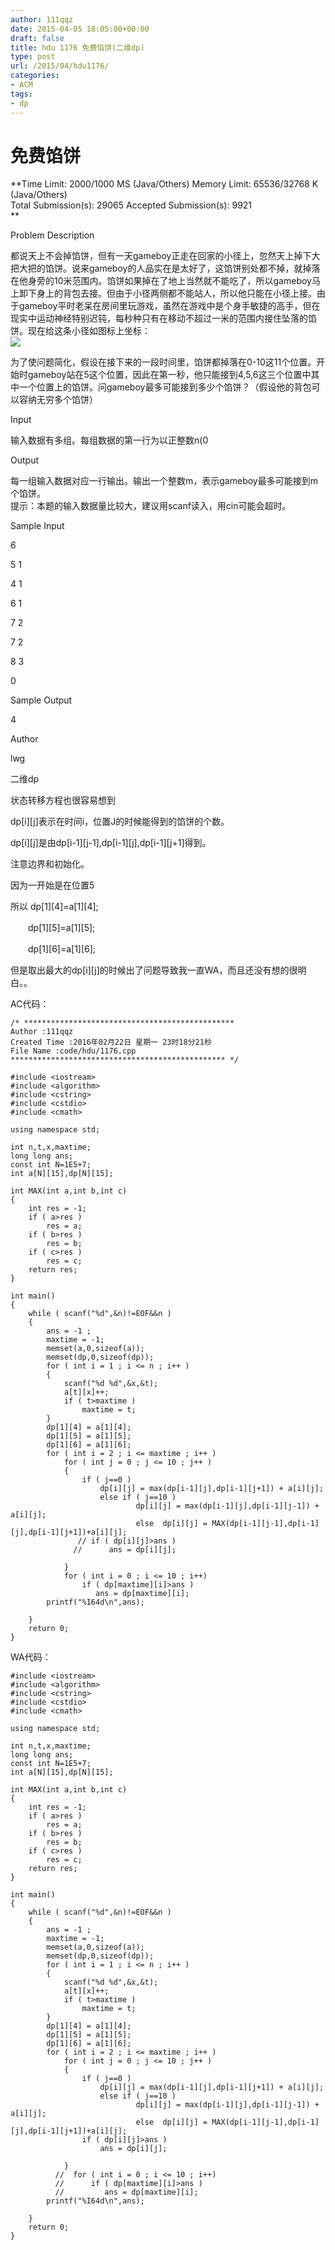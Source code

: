 ```yaml
---
author: 111qqz
date: 2015-04-05 18:05:00+00:00
draft: false
title: hdu 1176 免费馅饼(二维dp)
type: post
url: /2015/04/hdu1176/
categories:
- ACM
tags:
- dp
---
```


# 免费馅饼




**Time Limit: 2000/1000 MS (Java/Others) Memory Limit: 65536/32768 K (Java/Others)  
Total Submission(s): 29065 Accepted Submission(s): 9921  
**  
  





Problem Description




都说天上不会掉馅饼，但有一天gameboy正走在回家的小径上，忽然天上掉下大把大把的馅饼。说来gameboy的人品实在是太好了，这馅饼别处都不掉，就掉落在他身旁的10米范围内。馅饼如果掉在了地上当然就不能吃了，所以gameboy马上卸下身上的背包去接。但由于小径两侧都不能站人，所以他只能在小径上接。由于gameboy平时老呆在房间里玩游戏，虽然在游戏中是个身手敏捷的高手，但在现实中运动神经特别迟钝，每秒种只有在移动不超过一米的范围内接住坠落的馅饼。现在给这条小径如图标上坐标：  
![](https://111qqz.com/wp-content/uploads/2015/11/1176_1.jpg)
  
为了使问题简化，假设在接下来的一段时间里，馅饼都掉落在0-10这11个位置。开始时gameboy站在5这个位置，因此在第一秒，他只能接到4,5,6这三个位置中其中一个位置上的馅饼。问gameboy最多可能接到多少个馅饼？（假设他的背包可以容纳无穷多个馅饼）










Input




输入数据有多组。每组数据的第一行为以正整数n(0








Output




每一组输入数据对应一行输出。输出一个整数m，表示gameboy最多可能接到m个馅饼。  
提示：本题的输入数据量比较大，建议用scanf读入，用cin可能会超时。  
  











Sample Input







6




5 1





4 1




6 1





7 2





7 2





8 3





0














Sample Output







4














Author




lwg










二维dp




状态转移方程也很容易想到




dp[i][j]表示在时间i，位置J的时候能得到的馅饼的个数。




dp[i][j]是由dp[i-1][j-1],dp[i-1][j],dp[i-1][j+1]得到。




注意边界和初始化。




因为一开始是在位置5




所以 dp[1][4]=a[1][4];




　　dp[1][5]=a[1][5];




　　dp[1][6]=a[1][6];







但是取出最大的dp[i][j]的时候出了问题导致我一直WA，而且还没有想的很明白。。







AC代码：





 

    
    /* ***********************************************
    Author :111qqz
    Created Time :2016年02月22日 星期一 23时18分21秒
    File Name :code/hdu/1176.cpp
    ************************************************ */
    
    #include <iostream>
    #include <algorithm>
    #include <cstring>
    #include <cstdio>
    #include <cmath>
    
    using namespace std;
    
    int n,t,x,maxtime;
    long long ans;
    const int N=1E5+7;
    int a[N][15],dp[N][15];
    
    int MAX(int a,int b,int c)
    {
        int res = -1;
        if ( a>res )
            res = a;
        if ( b>res )
            res = b;
        if ( c>res )
            res = c;
        return res;
    }
    
    int main()
    {
        while ( scanf("%d",&n)!=EOF&&n )
        {
            ans = -1 ;
            maxtime = -1;
            memset(a,0,sizeof(a));
            memset(dp,0,sizeof(dp));
            for ( int i = 1 ; i <= n ; i++ )
            {
                scanf("%d %d",&x,&t);
                a[t][x]++;
                if ( t>maxtime )
                    maxtime = t;
            }
            dp[1][4] = a[1][4];
            dp[1][5] = a[1][5];
            dp[1][6] = a[1][6];
            for ( int i = 2 ; i <= maxtime ; i++ )
                for ( int j = 0 ; j <= 10 ; j++ )
                {
                    if ( j==0 )
                        dp[i][j] = max(dp[i-1][j],dp[i-1][j+1]) + a[i][j];
                        else if ( j==10 )
                                dp[i][j] = max(dp[i-1][j],dp[i-1][j-1]) + a[i][j];
                                else  dp[i][j] = MAX(dp[i-1][j-1],dp[i-1][j],dp[i-1][j+1])+a[i][j];
                   // if ( dp[i][j]>ans )
                  //      ans = dp[i][j];
                 
                }
                for ( int i = 0 ; i <= 10 ; i++)
                    if ( dp[maxtime][i]>ans )
                       ans = dp[maxtime][i];
            printf("%I64d\n",ans);
    
        }
        return 0;
    }





WA代码：


 

    
    #include <iostream>
    #include <algorithm>
    #include <cstring>
    #include <cstdio>
    #include <cmath>
    
    using namespace std;
    
    int n,t,x,maxtime;
    long long ans;
    const int N=1E5+7;
    int a[N][15],dp[N][15];
    
    int MAX(int a,int b,int c)
    {
        int res = -1;
        if ( a>res )
            res = a;
        if ( b>res )
            res = b;
        if ( c>res )
            res = c;
        return res;
    }
    
    int main()
    {
        while ( scanf("%d",&n)!=EOF&&n )
        {
            ans = -1 ;
            maxtime = -1;
            memset(a,0,sizeof(a));
            memset(dp,0,sizeof(dp));
            for ( int i = 1 ; i <= n ; i++ )
            {
                scanf("%d %d",&x,&t);
                a[t][x]++;
                if ( t>maxtime )
                    maxtime = t;
            }
            dp[1][4] = a[1][4];
            dp[1][5] = a[1][5];
            dp[1][6] = a[1][6];
            for ( int i = 2 ; i <= maxtime ; i++ )
                for ( int j = 0 ; j <= 10 ; j++ )
                {
                    if ( j==0 )
                        dp[i][j] = max(dp[i-1][j],dp[i-1][j+1]) + a[i][j];
                        else if ( j==10 )
                                dp[i][j] = max(dp[i-1][j],dp[i-1][j-1]) + a[i][j];
                                else  dp[i][j] = MAX(dp[i-1][j-1],dp[i-1][j],dp[i-1][j+1])+a[i][j];
                    if ( dp[i][j]>ans )
                        ans = dp[i][j];
                 
                }
              //  for ( int i = 0 ; i <= 10 ; i++)
              //      if ( dp[maxtime][i]>ans )
              //         ans = dp[maxtime][i];
            printf("%I64d\n",ans);
    
        }
        return 0;
    }



